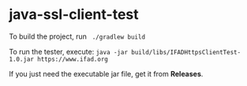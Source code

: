 # java-ssl-client-test

To build the project, run ` ./gradlew build`

To run the tester, execute: `java -jar build/libs/IFADHttpsClientTest-1.0.jar https://www.ifad.org`

If you just need the executable jar file, get it from **Releases**.